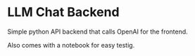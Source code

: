 # LLM Chat Backend

Simple python API backend that calls OpenAI for the frontend.

Also comes with a notebook for easy testig.